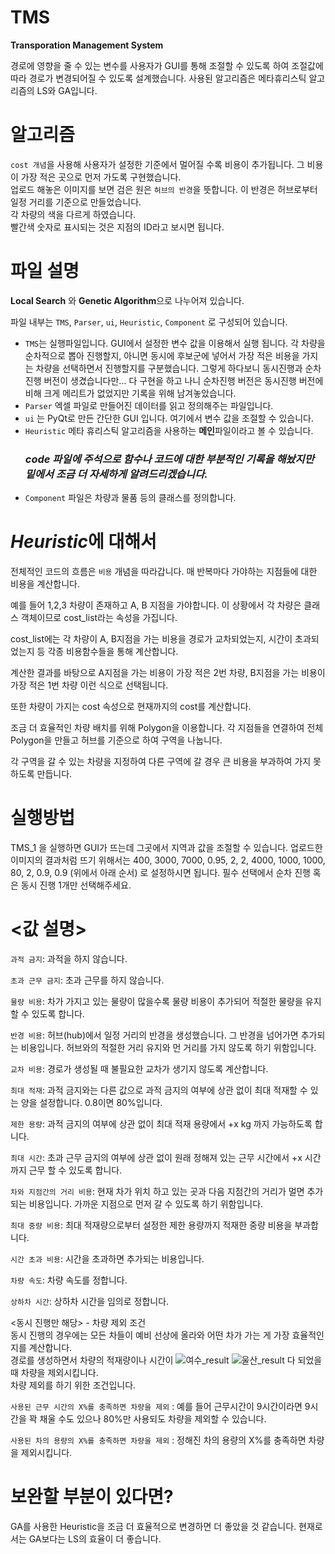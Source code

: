 # TMS

**Transporation Management System**

경로에 영향을 줄 수 있는 변수를 사용자가 GUI를 통해 조절할 수 있도록 하여 조절값에 따라 경로가 변경되어질 수 있도록 설계했습니다.
사용된 알고리즘은 메타휴리스틱 알고리즘의 LS와 GA입니다.




# 알고리즘
`cost 개념`을 사용해 사용자가 설정한 기준에서 멀어질 수록 비용이 추가됩니다. 그 비용이 가장 적은 곳으로 먼저 가도록 구현했습니다.  
업로드 해놓은 이미지를 보면 검은 원은 `허브의 반경`을 뜻합니다. 이 반경은 허브로부터 일정 거리를 기준으로 만들었습니다.  
각 차량의 색을 다르게 하였습니다.  
빨간색 숫자로 표시되는 것은 지점의 ID라고 보시면 됩니다.  


# 파일 설명
**Local Search** 와 **Genetic Algorithm**으로 나누어져 있습니다.  
  
파일 내부는 `TMS`, `Parser`, `ui`, `Heuristic`, `Component` 로 구성되어 있습니다.  
   
- `TMS`는 실행파일입니다. GUI에서 설정한 변수 값을 이용해서 실행 됩니다.
  각 차량을 순차적으로 뽑아 진행할지, 아니면 동시에 후보군에 넣어서 가장 적은 비용을 가지는 차량을 선택하면서 진행할지를 구분했습니다. 그렇게 하다보니
  동시진행과 순차진행 버전이 생겼습니다만... 다 구현을 하고 나니 순차진행 버전은 동시진행 버전에 비해 크게 메리트가 없었지만 기록을 위해 남겨놓았습니다.  
- `Parser` 엑셀 파일로 만들어진 데이터를 읽고 정의해주는 파일입니다.  
- `ui` 는 PyQt로 만든 간단한 GUI 입니다. 여기에서 변수 값을 조절할 수 있습니다.  
- `Heuristic` 메타 휴리스틱 알고리즘을 사용하는 **메인**파일이라고 볼 수 있습니다.  
  ### ***code 파일에 주석으로 함수나 코드에 대한 부분적인 기록을 해놨지만 밑에서 조금 더 자세하게 알려드리겠습니다.***  
- `Component` 파일은 차량과 물품 등의 클래스를 정의합니다.  

# *Heuristic*에 대해서
전체적인 코드의 흐름은 `비용` 개념을 따라갑니다. 매 반복마다 가야하는 지점들에 대한 비용을 계산합니다.  
  
예를 들어 1,2,3 차량이 존재하고 A, B 지점을 가야합니다. 이 상황에서 각 차량은 클래스 객체이므로 cost_list라는 속성을 가집니다.  
  
cost_list에는 각 차량이 A, B지점을 가는 비용을 경로가 교차되었는지, 시간이 초과되었는지 등 각종 비용함수들을 통해 계산합니다.  
  
계산한 결과를 바탕으로 A지점을 가는 비용이 가장 적은 2번 차량, B지점을 가는 비용이 가장 적은 1번 차량 이런 식으로 선택됩니다.  
  
또한 차량이 가지는 cost 속성으로 현재까지의 cost를 계산합니다.  
  
조금 더 효율적인 차량 배치를 위해 Polygon을 이용합니다. 각 지점들을 연결하여 전체 Polygon을 만들고 허브를 기준으로 하여 구역을 나눕니다.  
  
각 구역을 갈 수 있는 차량을 지정하여 다른 구역에 갈 경우 큰 비용을 부과하여 가지 못하도록 만듭니다.


# 실행방법

TMS_1 을 실행하면 GUI가 뜨는데 그곳에서 지역과 값을 조절할 수 있습니다.
업로드한 이미지의 결과처럼 뜨기 위해서는
400, 3000, 7000, 0.95, 2, 2, 4000, 1000, 1000, 80, 2, 0.9, 0.9 (위에서 아래 순서) 로 설정하시면 됩니다.
필수 선택에서 순차 진행 혹은 동시 진행 1개만 선택해주세요.

# <값 설명>
`과적 금지`: 과적을 하지 않습니다.  
  
`초과 근무 금지`: 초과 근무를 하지 않습니다.  
  
`물량 비용`: 차가 가지고 있는 물량이 많을수록 물량 비용이 추가되어 적절한 물량을 유지할 수 있도록 합니다.  
  
`반경 비용`: 허브(hub)에서 일정 거리의 반경을 생성했습니다. 그 반경을 넘어가면 추가되는 비용입니다. 허브와의 적절한 거리 유지와 먼 거리를 가지 않도록 하기 위함입니다.
  
`교차 비용`: 경로가 생성될 때 불필요한 교차가 생기지 않도록 계산합니다.  
  
`최대 적재`: 과적 금지와는 다른 값으로 과적 금지의 여부에 상관 없이 최대 적재할 수 있는 양을 설정합니다. 0.8이면 80%입니다.  
  
`제한 용량`: 과적 금지의 여부에 상관 없이 최대 적재 용량에서 +x kg 까지 가능하도록 합니다.  
  
`최대 시간`: 초과 근무 금지의 여부에 상관 없이 원래 정해져 있는 근무 시간에서 +x 시간까지 근무 할 수 있도록 합니다.  
  
`차와 지점간의 거리 비용`: 현재 차가 위치 하고 있는 곳과 다음 지점간의 거리가 멀면 추가되는 비용입니다. 가까운 지점으로 먼저 갈 수 있도록 하기 위함입니다.  
  
`최대 중량 비용`: 최대 적재량으로부터 설정한 제한 용량까지 적재한 중량 비용을 부과합니다.  
  
`시간 초과 비용`: 시간을 초과하면 추가되는 비용입니다.  
  
`차량 속도`: 차량 속도를 정합니다.  
  
`상하차 시간`: 상하차 시간을 임의로 정합니다.  
  

<동시 진행만 해당> - 차량 제외 조건  
동시 진행의 경우에는 모든 차들이 예비 선상에 올라와 어떤 차가 가는 게 가장 효율적인지를 계산합니다.  
경로를 생성하면서 차량의 적재량이나 시간이 ![여수_result](https://user-images.githubusercontent.com/110110403/230729875-d55cdfe5-93e7-4060-bcc2-f478dbfc5768.png)
![울산_result](https://user-images.githubusercontent.com/110110403/230729885-e3076316-ba36-478a-af59-2999dd0d2e07.png)
다 되었을 때 차량을 제외시킵니다.  
차량 제외를 하기 위한 조건입니다.  
  
`사용된 근무 시간의 X%를 충족하면 차량을 제외` : 예를 들어 근무시간이 9시간이라면 9시간을 꽉 채울 수도 있으나 80%만 사용되도 차량을 제외할 수 있습니다.  
  
`사용된 차의 용량의 X%를 충족하면 차량을 제외` : 정해진 차의 용량의 X%를 충족하면 차량을 제외시킵니다.  

# 보완할 부분이 있다면?
GA를 사용한 Heuristic을 조금 더 효율적으로 변경하면 더 좋았을 것 같습니다. 현재로서는 GA보다는 LS의 효율이 더 좋습니다.


